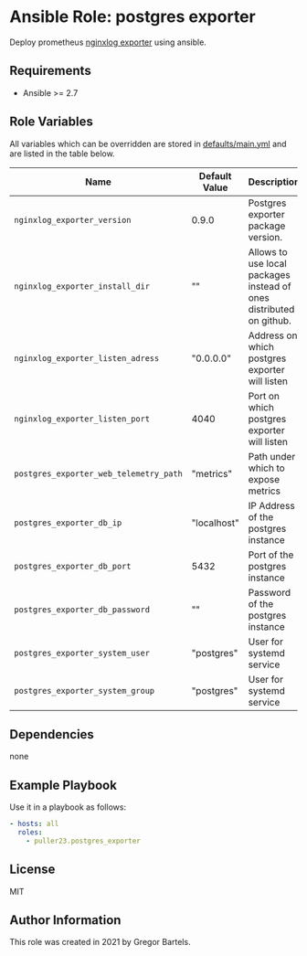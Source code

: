 Ansible Role: postgres exporter
=========

Deploy prometheus [nginxlog exporter](https://github.com/martin-helmich/prometheus-nginxlog-exporter) using ansible.

Requirements
------------

- Ansible >= 2.7

Role Variables
--------------

All variables which can be overridden are stored in [defaults/main.yml](defaults/main.yml) and are listed in the table below.

| Name           | Default Value | Description                        |
| -------------- | ------------- | -----------------------------------|
| `nginxlog_exporter_version` | 0.9.0 | Postgres exporter package version.|
| `nginxlog_exporter_install_dir` | "" | Allows to use local packages instead of ones distributed on github.|
| `nginxlog_exporter_listen_adress` | "0.0.0.0" | Address on which postgres exporter will listen |
| `nginxlog_exporter_listen_port` | 4040 | Port on which postgres exporter will listen |
| `postgres_exporter_web_telemetry_path` | "metrics" | Path under which to expose metrics |
| `postgres_exporter_db_ip` | "localhost" | IP Address of the postgres instance |
| `postgres_exporter_db_port` | 5432 | Port of the postgres instance |
| `postgres_exporter_db_password` | "" | Password of the postgres instance |
| `postgres_exporter_system_user` | "postgres" | User for systemd service |
| `postgres_exporter_system_group` | "postgres" | User for systemd service |


Dependencies
------------

none

Example Playbook
----------------

Use it in a playbook as follows:
```yaml
- hosts: all
  roles:
    - puller23.postgres_exporter
```

License
-------

MIT

Author Information
------------------

This role was created in 2021 by Gregor Bartels.